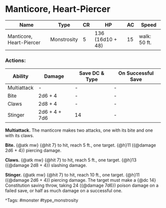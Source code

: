 # Manticore, Heart-Piercer

| Name | Type | CR | HP | AC | Speed |
|------|------|----|----|----|-------|
| Manticore, Heart-Piercer | Monstrosity | 5 | 136 (16d10 + 48) | 15 | walk: 50 ft. |

### Actions:

| Ability | Damage | Save DC & Type | On Successful Save |
|---------|--------|----------------|--------------------|
| Multiattack | - | - | - |
| Bite | 2d6 + 4 | - | - |
| Claws | 2d8 + 4 | - | - |
| Stinger | 2d6 + 4 + 7d6 | 14 | - |


**Multiattack.** The manticore makes two attacks, one with its bite and one with its claws.

**Bite.** {@atk mw} {@hit 7} to hit, reach 5 ft., one target. {@h}11 ({@damage 2d6 + 4}) piercing damage.

**Claws.** {@atk mw} {@hit 7} to hit, reach 5 ft., one target. {@h}13 ({@damage 2d8 + 4}) slashing damage.

**Stinger.** {@atk mw} {@hit 7} to hit, reach 10 ft., one target. {@h}11 ({@damage 2d6 + 4}) piercing damage. The target must make a {@dc 14} Constitution saving throw, taking 24 ({@damage 7d6}) poison damage on a failed save, or half as much damage on a successful one.

^Tags: #monster #type_monstrosity